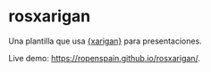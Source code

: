 
# rosxarigan

Una plantilla que usa [{xarigan}](https://github.com/yihui/xaringan) para
presentaciones.

Live demo: <https://ropenspain.github.io/rosxarigan/>. 
